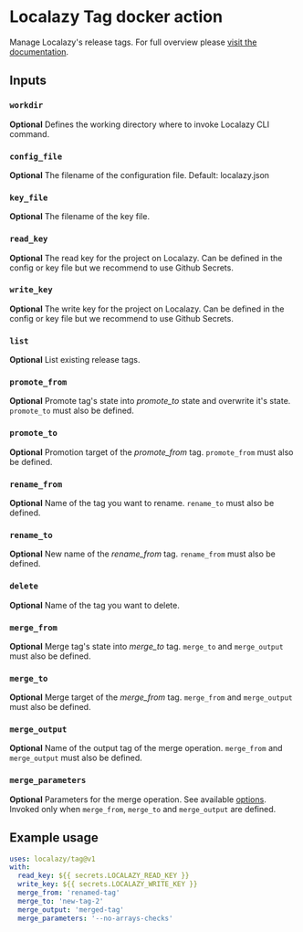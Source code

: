 # Localazy Tag docker action

Manage Localazy's release tags. For full overview please [visit the documentation](https://localazy.com/docs/cli/release-tags).

## Inputs

### `workdir`

**Optional** Defines the working directory where to invoke Localazy CLI command.

### `config_file`

**Optional** The filename of the configuration file. Default: localazy.json

### `key_file`

**Optional** The filename of the key file.

### `read_key`

**Optional** The read key for the project on Localazy. Can be defined in the config or key file but we recommend to use Github Secrets. 

### `write_key`

**Optional** The write key for the project on Localazy. Can be defined in the config or key file but we recommend to use Github Secrets. 

### `list`

**Optional** List existing release tags.

### `promote_from`

**Optional** Promote tag's state into _promote_to_ state and overwrite it's state. `promote_to` must also be defined.

### `promote_to`

**Optional** Promotion target of the _promote_from_ tag. `promote_from` must also be defined.

### `rename_from`

**Optional** Name of the tag you want to rename. `rename_to` must also be defined.

### `rename_to`

**Optional** New name of the _rename_from_ tag. `rename_from` must also be defined.

### `delete`

**Optional** Name of the tag you want to delete.

### `merge_from`

**Optional** Merge tag's state into _merge_to_ tag. `merge_to` and `merge_output` must also be defined.

### `merge_to`

**Optional** Merge target of the _merge_from_ tag. `merge_from` and `merge_output` must also be defined.

### `merge_output`

**Optional** Name of the output tag of the merge operation. `merge_from` and `merge_output` must also be defined.

### `merge_parameters`

**Optional** Parameters for the merge operation. See available [options](https://localazy.com/docs/cli/release-tags#parameters). Invoked only when `merge_from`, `merge_to` and `merge_output` are defined.


## Example usage

```yaml
uses: localazy/tag@v1
with:
  read_key: ${{ secrets.LOCALAZY_READ_KEY }}
  write_key: ${{ secrets.LOCALAZY_WRITE_KEY }}
  merge_from: 'renamed-tag'
  merge_to: 'new-tag-2'
  merge_output: 'merged-tag'
  merge_parameters: '--no-arrays-checks'
```
